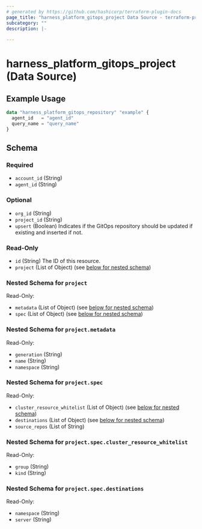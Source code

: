 ```yaml
---
# generated by https://github.com/hashicorp/terraform-plugin-docs
page_title: "harness_platform_gitops_project Data Source - terraform-provider-harness"
subcategory: ""
description: |-
  
---
```


# harness_platform_gitops_project (Data Source)



## Example Usage

```terraform
data "harness_platform_gitops_repository" "example" {
  agent_id   = "agent_id"
  query_name = "query_name"
}
```

<!-- schema generated by tfplugindocs -->
## Schema

### Required

- `account_id` (String)
- `agent_id` (String)

### Optional

- `org_id` (String)
- `project_id` (String)
- `upsert` (Boolean) Indicates if the GitOps repository should be updated if existing and inserted if not.

### Read-Only

- `id` (String) The ID of this resource.
- `project` (List of Object) (see [below for nested schema](#nestedatt--project))

<a id="nestedatt--project"></a>
### Nested Schema for `project`

Read-Only:

- `metadata` (List of Object) (see [below for nested schema](#nestedobjatt--project--metadata))
- `spec` (List of Object) (see [below for nested schema](#nestedobjatt--project--spec))

<a id="nestedobjatt--project--metadata"></a>
### Nested Schema for `project.metadata`

Read-Only:

- `generation` (String)
- `name` (String)
- `namespace` (String)


<a id="nestedobjatt--project--spec"></a>
### Nested Schema for `project.spec`

Read-Only:

- `cluster_resource_whitelist` (List of Object) (see [below for nested schema](#nestedobjatt--project--spec--cluster_resource_whitelist))
- `destinations` (List of Object) (see [below for nested schema](#nestedobjatt--project--spec--destinations))
- `source_repos` (List of String)

<a id="nestedobjatt--project--spec--cluster_resource_whitelist"></a>
### Nested Schema for `project.spec.cluster_resource_whitelist`

Read-Only:

- `group` (String)
- `kind` (String)


<a id="nestedobjatt--project--spec--destinations"></a>
### Nested Schema for `project.spec.destinations`

Read-Only:

- `namespace` (String)
- `server` (String)
